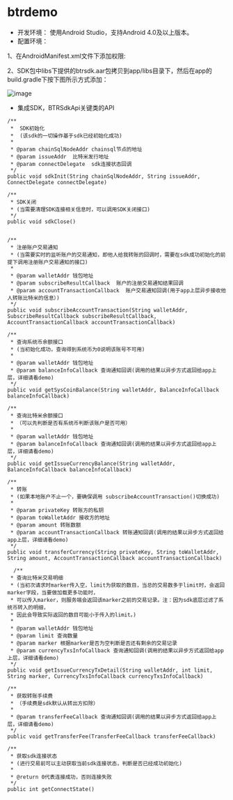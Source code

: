 # btrdemo

- 开发环境： 使用Android Studio，支持Android 4.0及以上版本。
- 配置环境：

 1、在AndroidManifest.xml文件下添加权限: 
<uses-permission android:name="android.permission.INTERNET"/>

 2、SDK包中libs下提供的btrsdk.aar包拷贝到app/libs目录下，然后在app的build.gradle下按下图所示方式添加：

![image](https://note.youdao.com/yws/api/personal/file/B400E5AC623A43599D01C8D26667BB0B?method=download&shareKey=c5dc3096897d5a1fb0bd1a45a2fcb867)

    

- 集成SDK，BTRSdkApi关键类的API


```
/**
 *  SDK初始化
 *  (该sdk的一切操作基于sdk已经初始化成功)
 *
 * @param chainSqlNodeAddr chainsql节点的地址
 * @param issueAddr  比特米发行地址
 * @param connectDelegate  sdk连接状态回调
 */
public void sdkInit(String chainSqlNodeAddr, String issueAddr, ConnectDelegate connectDelegate)
```



```
/**
 * SDK关闭
 * (当需要清理SDK连接相关信息时，可以调用SDK关闭接口)
 */
public void sdkClose()
```



```

/**
 * 注册账户交易通知
 * (当需要实时的监听账户的交易通知，即他人给我转账的回调时，需要在sdk成功初始化的前提下调用注册账户交易通知的接口)
 *
 * @param walletAddr 钱包地址
 * @param subscribeResultCallback  账户的注册交易通知结果回调
 * @param accountTransactionCallback  账户交易通知回调(用于app上层异步接收他人转账比特米的信息）)
 */
public void subscribeAccountTransaction(String walletAddr, SubscribeResultCallback subscribeResultCallback, AccountTransactionCallback accountTransactionCallback)
```



```
/**
 * 查询系统币余额接口
 * (当初始化成功，查询得到系统币为0说明该账号不可用)
 *
 * @param walletAddr 钱包地址
 * @param balanceInfoCallback 查询通知回调(调用的结果以异步方式返回给app上层，详细请看demo)
 */
public void getSysCoinBalance(String walletAddr, BalanceInfoCallback balanceInfoCallback)
```



```
/**
 * 查询比特米余额接口
 * （可以先判断是否有系统币判断该账户是否可用）
 *
 * @param walletAddr 钱包地址
 * @param balanceInfoCallback 查询通知回调(调用的结果以异步方式返回给app上层，详细请看demo)
 */
public void getIssueCurrencyBalance(String walletAddr, BalanceInfoCallback balanceInfoCallback)
```



```
/**
 * 转账
 * (如果本地账户不止一个，要确保调用 subscribeAccountTransaction()切换成功)
 *
 * @param privateKey 转账方的私钥
 * @param toWalletAddr 接收方的地址
 * @param amount 转账数额
 * @param accountTransactionCallback 转账通知回调(调用的结果以异步方式返回给app上层，详细请看demo)
 */
public void transferCurrency(String privateKey, String toWalletAddr, String amount, AccountTransactionCallback accountTransactionCallback)
```




```
  /**
 * 查询比特米交易明细
 * (当初次请求时marker传入空，limit为获取的数目，当总的交易数多于limit时，会返回marker字段，当要做加载更多功能时，
 * 可以传入marker，则服务端会返回该marker之前的交易记录。注：因为sdk底层过滤了系统币转入的明细，
 * 因此会导致实际返回的数目可能小于传入的limit。)
 *
 * @param walletAddr 钱包地址
 * @param limit 查询数量
 * @param marker 根据marker是否为空判断是否还有剩余的交易记录
 * @param currencyTxsInfoCallback 查询通知回调(调用的结果以异步方式返回给app上层，详细请看demo)
 */
public void getIssueCurrencyTxDetail(String walletAddr, int limit, String marker, CurrencyTxsInfoCallback currencyTxsInfoCallback)
```




```
/**
 * 获取转账手续费
 * （手续费是sdk默认从转出方扣除）
 *
 * @param transferFeeCallback 查询通知回调(调用的结果以异步方式返回给app上层，详细请看demo)
 */
public void getTransferFee(TransferFeeCallback transferFeeCallback)
```



```
/**
 * 获取sdk连接状态
 * (进行交易前可以主动获取当前sdk连接状态，判断是否已经成功初始化)
 *
 * @return 0代表连接成功，否则连接失败
 */
public int getConnectState()
```

